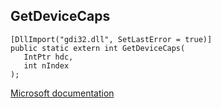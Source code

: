 ## GetDeviceCaps

```
[DllImport("gdi32.dll", SetLastError = true)]
public static extern int GetDeviceCaps(
   IntPtr hdc,
   int nIndex
);
```

[Microsoft documentation](https://docs.microsoft.com/en-us/windows/win32/api/wingdi/nf-wingdi-getdevicecaps)
